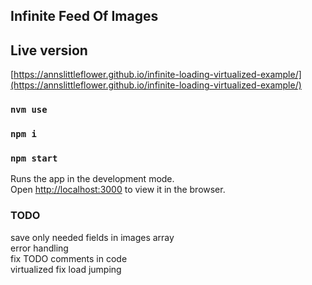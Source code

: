  
## Infinite Feed Of Images

## Live version

[https://annslittleflower.github.io/infinite-loading-virtualized-example/](https://annslittleflower.github.io/infinite-loading-virtualized-example/)

### `nvm use`

### `npm i`

### `npm start`

Runs the app in the development mode.\
Open [http://localhost:3000](http://localhost:3000) to view it in the browser.



### TODO

save only needed fields in images array \
error handling \
fix TODO comments in code \
virtualized
fix load jumping
